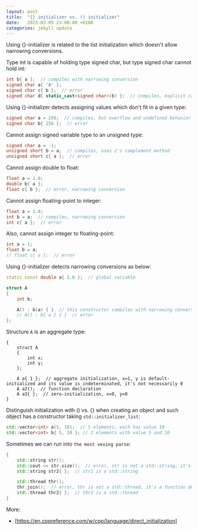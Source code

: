 ```yaml
---
layout: post
title:  "{} initializer vs. () initializer"
date:   2023-03-05 23:00:00 +0100
categories: jekyll update
---
```


Using {}-initializer is related to the list initialization which doesn't allow narrowing conversions.

Type int is capable of holding type signed char, but type signed char cannot hold int:
```cpp
int b{ a };  // compiles with narrowing conversion
signed char a{ 'A' };
signed char c{ b };  // error
signed char d{ static_cast<signed char>(b) };  // compiles, explicit casting
```

Using {}-initializer detects assigning values which don't fit in a given type:
```cpp
signed char a = 256;  // compiles, but overflow and undefined behavior
signed char b{ 256 };  // error
```

Cannot assign signed variable type to an unsigned type:
```cpp
signed char a = -1;
unsigned short b = a;  // compiles, uses 2's complement method
unsigned short c{ a };  // error
```

Cannot assign double to float:
```cpp
float a = 1.0;
double b{ a };
float c{ b };  // error, narrowing conversion
```

Cannot assign floating-point to integer:
```cpp
float a = 1.0;
int b = a;  // compiles, narrowing conversion
int c{ a };  // error
```

Also, cannot assign integer to floating-point:
```cpp
int a = 1;
float b = a;
// float c{ a };  // error
```

Using {}-initializer detects narrowing conversions as below:
```cpp
static const double a{ 1.0 };  // global variable

struct A
{
    int b;

    A() : b(a) { }  // this constructor compiles with narrowing conversion
    // A() : b{ a } { }  // error
};
```

Structure `A` is an aggregate type:
```
{
	struct A
	{
		int x;
		int y;
	};

	A a{ 1 };  // aggregate initialization, x=1, y is default-initialized and its value is indeterminated, it's not necessarily 0
	A a2();  // function declaration
	A a3{ };  // zero-initialization, x=0, y=0
}
```

Distinguish initialization with () vs. {} when creating an object and such object has a constructor taking `std::initializer_list`:
```cpp
std::vector<int> a(5, 10);  // 5 elements, each has value 10
std::vector<int> b{ 5, 10 }; // 2 elements with value 5 and 10
```

Sometimes we can run into `the most vexing parse`:
```cpp
{
	std::string str();
	std::cout << str.size();  // error, str is not a std::string, it's a function declaration
	std::string str2{ };  // str2 is a std::string

	std::thread thr();
	thr.join();  // error, thr is not a std::thread, it's a function declaration
	std::thread thr2{ };  // thr2 is a std::thread
}
```

More:
- [https://en.cppreference.com/w/cpp/language/direct_initialization]

[https://en.cppreference.com/w/cpp/language/direct_initialization]: https://en.cppreference.com/w/cpp/language/direct_initialization

